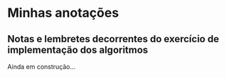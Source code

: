 # Minhas anotações
## Notas e lembretes decorrentes do exercício de implementação dos algoritmos
Ainda em construção...